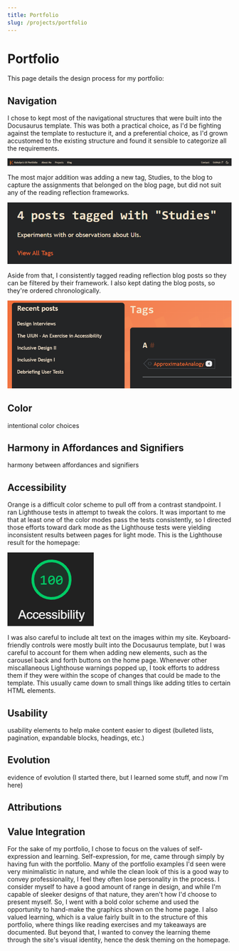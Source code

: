 ```yaml
---
title: Portfolio
slug: /projects/portfolio
---
```


# Portfolio

This page details the design process for my portfolio:

## Navigation

I chose to kept most of the navigational structures that were built into the Docusaurus template. This was both a practical choice, as I'd be fighting against the template to restucture it, and a preferential choice, as I'd grown accustomed to the existing structure and found it sensible to categorize all the requirements. 

![The header for the portfolio, with the Logo and site name to the far left, then navigation sections for, About Me, Project, Blog, Contact, Github, and the color mode toggle.](../../static/img/portfolioHeader.png)

The most major addition was adding a new tag, Studies, to the blog to capture the assignments that belonged on the blog page, but did not suit any of the reading reflection frameworks. 

![An image of the Studies tag subpage of the blog, which shows four entries have this tag.](../../static/img/studiesTag.png)

Aside from that, I consistently tagged reading reflection blog posts so they can be filtered by their framework. I also kept dating the blog posts, so they're ordered chronologically.

![An image of the blog page of the portfolio, showing recent posts to the left and the tags section as the main content.](../../static/img/tags.png)

## Color
intentional color choices

## Harmony in Affordances and Signifiers
harmony between affordances and signifiers

## Accessibility
Orange is a difficult color scheme to pull off from a contrast standpoint. I ran Lighthouse tests in attempt to tweak the colors. It was important to me that at least one of the color modes pass the tests consistently, so I directed those efforts toward dark mode as the Lighthouse tests were yielding inconsistent results between pages for light mode. This is the Lighthouse result for the homepage:

![A Lighthouse check on the portfolio home page, which shows the page got a 100% accessibility score.](../../static/img/homepageLighthouse.png)

I was also careful to include alt text on the images within my site. Keyboard-friendly controls were mostly built into the Docusaurus template, but I was careful to account for them when adding new elements, such as the carousel back and forth buttons on the home page. Whenever other miscallaneous Lighthouse warnings popped up, I took efforts to address them if they were within the scope of changes that could be made to the template. This usually came down to small things like adding titles to certain HTML elements.

## Usability
usability elements to help make content easier to digest (bulleted lists, pagination, expandable blocks, headings, etc.)

## Evolution
evidence of evolution (I started there, but I learned some stuff, and now I'm here)

## Attributions

## Value Integration
For the sake of my portfolio, I chose to focus on the values of self-expression and learning. Self-expression, for me, came through simply by having fun with the portfolio. Many of the portfolio examples I'd seen were very minimalistic in nature, and while the clean look of this is a good way to convey professionality, I feel they often lose personality in the process. I consider myself to have a good amount of range in design, and while I'm capable of sleeker designs of that nature, they aren't how I'd choose to present myself. So, I went with a bold color scheme and used the opportunity to hand-make the graphics shown on the home page. I also valued learning, which is a value fairly built in to the structure of this portfolio, where things like reading exercises and my takeaways are documented. But beyond that, I wanted to convey the learning theme through the site's visual identity, hence the desk theming on the homepage.